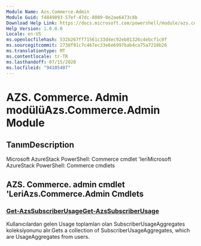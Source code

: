 ```yaml
---
Module Name: Azs.Commerce.Admin
Module Guid: f4849893-57ef-47dc-8089-8e2ae6473c8b
Download Help Link: https://docs.microsoft.com/powershell/module/azs.commerce.admin
Help Version: 1.0.0.0
Locale: en-US
ms.openlocfilehash: 532b267ff71561c33d4ec92eb01326c4ebcf1c0f
ms.sourcegitcommit: 2738f91c7c467ec33e6e6997bab4ca75a7218b26
ms.translationtype: MT
ms.contentlocale: tr-TR
ms.lasthandoff: 07/15/2020
ms.locfileid: "94105407"
---
```

# <span data-ttu-id="7202e-101">AZS. Commerce. Admin modülü</span><span class="sxs-lookup"><span data-stu-id="7202e-101">Azs.Commerce.Admin Module</span></span>
## <span data-ttu-id="7202e-102">Tanım</span><span class="sxs-lookup"><span data-stu-id="7202e-102">Description</span></span>
<span data-ttu-id="7202e-103">Microsoft AzureStack PowerShell: Commerce cmdlet 'leri</span><span class="sxs-lookup"><span data-stu-id="7202e-103">Microsoft AzureStack PowerShell: Commerce cmdlets</span></span>

## <span data-ttu-id="7202e-104">AZS. Commerce. admin cmdlet 'Leri</span><span class="sxs-lookup"><span data-stu-id="7202e-104">Azs.Commerce.Admin Cmdlets</span></span>
### [<span data-ttu-id="7202e-105">Get-AzsSubscriberUsage</span><span class="sxs-lookup"><span data-stu-id="7202e-105">Get-AzsSubscriberUsage</span></span>](Get-AzsSubscriberUsage.md)
<span data-ttu-id="7202e-106">Kullanıcılardan gelen Usage toplamları olan SubscriberUsageAggregates koleksiyonunu alır.</span><span class="sxs-lookup"><span data-stu-id="7202e-106">Gets a collection of SubscriberUsageAggregates, which are UsageAggregates from users.</span></span>


